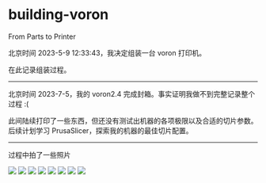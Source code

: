 # building-voron
From Parts to Printer

北京时间 2023-5-9 12:33:43，我决定组装一台 voron 打印机。

在此记录组装过程。

---

北京时间 2023-7-5，我的 voron2.4 完成封箱。事实证明我做不到完整记录整个过程 :(

此间陆续打印了一些东西，但还没有测试出机器的各项极限以及合适的切片参数。后续计划学习 PrusaSlicer，探索我的机器的最佳切片配置。

---

过程中拍了一些照片

![](./records/2020型材-未拆封.jpg)
![](./records/2020-框架.jpg)
![](./records/全家福.jpg)
![](./records/Z脚组装.jpg)
![](./records/龙门架末端.jpg)
![](./records/铝基板安装完成.jpg)
![](./records/底仓.jpg)
![](./records/done.jpg)
